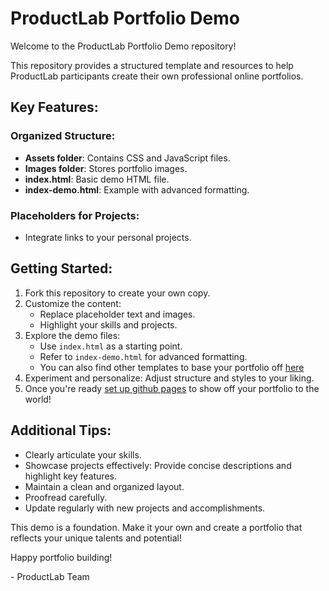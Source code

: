 # ProductLab Portfolio Demo

Welcome to the ProductLab Portfolio Demo repository!

This repository provides a structured template and resources to help ProductLab participants create their own professional online portfolios.

## Key Features:

### Organized Structure:
- **Assets folder**: Contains CSS and JavaScript files.
- **Images folder**: Stores portfolio images.
- **index.html**: Basic demo HTML file.
- **index-demo.html**: Example with advanced formatting.

### Placeholders for Projects:
- Integrate links to your personal projects.

## Getting Started:
1. Fork this repository to create your own copy.
2. Customize the content:
   - Replace placeholder text and images.
   - Highlight your skills and projects.
3. Explore the demo files:
   - Use `index.html` as a starting point.
   - Refer to `index-demo.html` for advanced formatting.
   - You can also find other templates to base your portfolio off [here](https://www.geeksforgeeks.org/how-to-build-portfolio-website-and-host-it-on-github-pages/)
4. Experiment and personalize: Adjust structure and styles to your liking.
5. Once you're ready [set up github pages](https://docs.github.com/en/pages/getting-started-with-github-pages/creating-a-github-pages-site) to show off your portfolio to the world!

## Additional Tips:
- Clearly articulate your skills.
- Showcase projects effectively: Provide concise descriptions and highlight key features.
- Maintain a clean and organized layout.
- Proofread carefully.
- Update regularly with new projects and accomplishments.

This demo is a foundation. Make it your own and create a portfolio that reflects your unique talents and potential!

Happy portfolio building!

\- ProductLab Team
